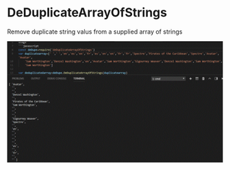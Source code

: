 # DeDuplicateArrayOfStrings
Remove duplicate string valus from a supplied array of strings

![Usage](https://github.com/ravichandranjv/DeDuplicateArrayOfStrings/blob/master/usage.GIF)
